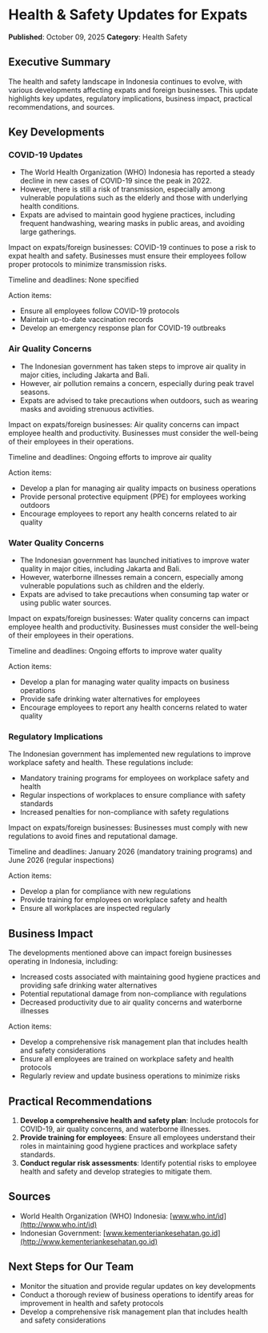 # Health & Safety Updates for Expats

**Published**: October 09, 2025
**Category**: Health Safety

## Executive Summary

The health and safety landscape in Indonesia continues to evolve, with various developments affecting expats and foreign businesses. This update highlights key updates, regulatory implications, business impact, practical recommendations, and sources.

## Key Developments

### COVID-19 Updates

* The World Health Organization (WHO) Indonesia has reported a steady decline in new cases of COVID-19 since the peak in 2022.
* However, there is still a risk of transmission, especially among vulnerable populations such as the elderly and those with underlying health conditions.
* Expats are advised to maintain good hygiene practices, including frequent handwashing, wearing masks in public areas, and avoiding large gatherings.

Impact on expats/foreign businesses: COVID-19 continues to pose a risk to expat health and safety. Businesses must ensure their employees follow proper protocols to minimize transmission risks.

Timeline and deadlines: None specified

Action items:
* Ensure all employees follow COVID-19 protocols
* Maintain up-to-date vaccination records
* Develop an emergency response plan for COVID-19 outbreaks

### Air Quality Concerns

* The Indonesian government has taken steps to improve air quality in major cities, including Jakarta and Bali.
* However, air pollution remains a concern, especially during peak travel seasons.
* Expats are advised to take precautions when outdoors, such as wearing masks and avoiding strenuous activities.

Impact on expats/foreign businesses: Air quality concerns can impact employee health and productivity. Businesses must consider the well-being of their employees in their operations.

Timeline and deadlines: Ongoing efforts to improve air quality

Action items:
* Develop a plan for managing air quality impacts on business operations
* Provide personal protective equipment (PPE) for employees working outdoors
* Encourage employees to report any health concerns related to air quality

### Water Quality Concerns

* The Indonesian government has launched initiatives to improve water quality in major cities, including Jakarta and Bali.
* However, waterborne illnesses remain a concern, especially among vulnerable populations such as children and the elderly.
* Expats are advised to take precautions when consuming tap water or using public water sources.

Impact on expats/foreign businesses: Water quality concerns can impact employee health and productivity. Businesses must consider the well-being of their employees in their operations.

Timeline and deadlines: Ongoing efforts to improve water quality

Action items:
* Develop a plan for managing water quality impacts on business operations
* Provide safe drinking water alternatives for employees
* Encourage employees to report any health concerns related to water quality

### Regulatory Implications

The Indonesian government has implemented new regulations to improve workplace safety and health. These regulations include:

* Mandatory training programs for employees on workplace safety and health
* Regular inspections of workplaces to ensure compliance with safety standards
* Increased penalties for non-compliance with safety regulations

Impact on expats/foreign businesses: Businesses must comply with new regulations to avoid fines and reputational damage.

Timeline and deadlines: January 2026 (mandatory training programs) and June 2026 (regular inspections)

Action items:
* Develop a plan for compliance with new regulations
* Provide training for employees on workplace safety and health
* Ensure all workplaces are inspected regularly

## Business Impact

The developments mentioned above can impact foreign businesses operating in Indonesia, including:

* Increased costs associated with maintaining good hygiene practices and providing safe drinking water alternatives
* Potential reputational damage from non-compliance with regulations
* Decreased productivity due to air quality concerns and waterborne illnesses

Action items:
* Develop a comprehensive risk management plan that includes health and safety considerations
* Ensure all employees are trained on workplace safety and health protocols
* Regularly review and update business operations to minimize risks

## Practical Recommendations

1. **Develop a comprehensive health and safety plan**: Include protocols for COVID-19, air quality concerns, and waterborne illnesses.
2. **Provide training for employees**: Ensure all employees understand their roles in maintaining good hygiene practices and workplace safety standards.
3. **Conduct regular risk assessments**: Identify potential risks to employee health and safety and develop strategies to mitigate them.

## Sources

* World Health Organization (WHO) Indonesia: [www.who.int/id](http://www.who.int/id)
* Indonesian Government: [www.kementeriankesehatan.go.id](http://www.kementeriankesehatan.go.id)

## Next Steps for Our Team

* Monitor the situation and provide regular updates on key developments
* Conduct a thorough review of business operations to identify areas for improvement in health and safety protocols
* Develop a comprehensive risk management plan that includes health and safety considerations